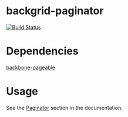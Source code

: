 backgrid-paginator
==================

[![Build Status](https://travis-ci.org/wyuenho/backgrid-paginator.png?branch=master)](https://travis-ci.org/wyuenho/backgrid-paginator)


Dependencies
============

[backbone-pageable](http://github.com/wyuenho/backbone-pageable/)

Usage
====

See the [Paginator](http://backgridjs.com/ref/extensions/paginator.html) section
in the documentation.
